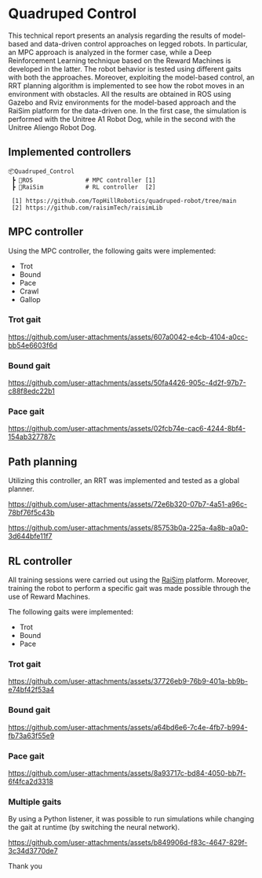 # Quadruped Control
This technical report presents an analysis regarding the results of model-based and data-driven
control approaches on legged robots. In particular, an MPC approach is analyzed in the former
case, while a Deep Reinforcement Learning technique based on the Reward Machines is developed
in the latter. The robot behavior is tested using different gaits with both the approaches.
Moreover, exploiting the model-based control, an RRT planning algorithm is implemented
to see how the robot moves in an environment with obstacles.
All the results are obtained in ROS using Gazebo and Rviz environments for the model-based
approach and the RaiSim platform for the data-driven one. In the first case, the simulation is
performed with the Unitree A1 Robot Dog, while in the second with the Unitree Aliengo Robot
Dog.

## Implemented controllers

```
📦Quadruped_Control
 ┣ 📂ROS               # MPC controller [1]
 ┣ 📂RaiSim            # RL controller  [2]

 [1] https://github.com/TopHillRobotics/quadruped-robot/tree/main
 [2] https://github.com/raisimTech/raisimLib
```

## MPC controller
Using the MPC controller, the following gaits were implemented:
- Trot
- Bound
- Pace
- Crawl
- Gallop


### Trot gait

https://github.com/user-attachments/assets/607a0042-e4cb-4104-a0cc-bb54e6603f6d

### Bound gait

https://github.com/user-attachments/assets/50fa4426-905c-4d2f-97b7-c88f8edc22b1

### Pace gait

https://github.com/user-attachments/assets/02fcb74e-cac6-4244-8bf4-154ab327787c

## Path planning
Utilizing this controller, an RRT was implemented and tested as a global planner.

https://github.com/user-attachments/assets/72e6b320-07b7-4a51-a96c-78bf76f5c43b

https://github.com/user-attachments/assets/85753b0a-225a-4a8b-a0a0-3d644bfe11f7

## RL controller
All training sessions were carried out using the [RaiSim](https://raisim.com/) platform.
Moreover, training the robot to perform a specific gait was made possible through the use of Reward Machines.

The following gaits were implemented:
- Trot
- Bound
- Pace

### Trot gait

https://github.com/user-attachments/assets/37726eb9-76b9-401a-bb9b-e74bf42f53a4

### Bound gait

https://github.com/user-attachments/assets/a64bd6e6-7c4e-4fb7-b994-fb73a63f55e9

### Pace gait

https://github.com/user-attachments/assets/8a93717c-bd84-4050-bb7f-6f4fca2d3318

### Multiple gaits
By using a Python listener, it was possible to run simulations while changing the gait at runtime (by switching the neural network).

https://github.com/user-attachments/assets/b849906d-f83c-4647-829f-3c34d3770de7


Thank you
